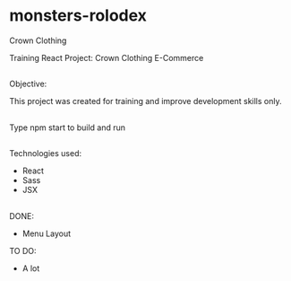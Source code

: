 # monsters-rolodex

Crown Clothing

Training React Project: Crown Clothing E-Commerce

##

Objective:

This project was created for training and improve development skills only.

##

Type npm start to build and run

##

Technologies used:

-   React
-   Sass
-   JSX

##

DONE:

-   Menu Layout

TO DO:

-   A lot

##
